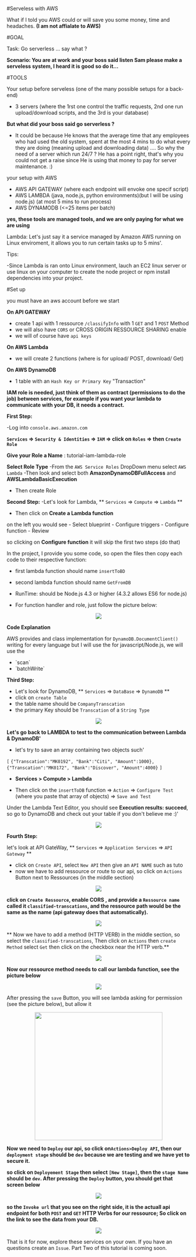 #Serveless with AWS 

What if I told you AWS could or will save you some money, time and headaches. **(I am not affialate to AWS)**

#GOAL

Task: Go serverless ... say what ?

**Scenario: You are at work and your boss said listen Sam please make a serveless system, I heard it is good so do it...**

#TOOLS 

 Your setup before serveless (one of the many possible setups for a back-end)
 - 3 servers (where the 1rst one control the traffic requests, 2nd one run upload/download scripts, and the 3rd is your database) 



 **But what did your boss said go serverless ?**
 
 - It could be because He knows that the average time that any employees who had used the old system, spent at the most 4 mins to do what every they are doing (meaning upload and downloading data) .... So why the need of a server which run 24/7 ? He has a point right, that's why you could not get a raise since He is using that money to pay for server maintenance. :)


your setup with AWS 

- AWS API GATEWAY (where each endpoint will envoke one specif script)
- AWS LAMBDA (java, node.js, python environments)(but I will be using node.js) (at most 5 mins to run process)
- AWS DYNAMODB (<=25 items per batch)
 
**yes, these tools are managed tools, and we are only paying for what we are using**


Lambda: Let's just say it a service managed by Amazon AWS running on Linux enviroment, 
it allows you to run certain tasks up to 5 mins'.

 Tips: 

-Since Lambda is ran onto Linux environment, lauch an EC2 linux server or use linux 
on your computer to create the node project or npm install dependencies into your project.


#Set up 

you must have an aws account before we start

**On API GATEWAY** 
  - create 1 api with 1 ressource `/classifyInfo` with 1 `GET` and 1 `POST` Method 
  - we will also have `CORS` or CROSS ORIGIN RESSOURCE SHARING enable 
  - we will of course have `api keys` 

**On AWS Lambda** 

  - we will create 2 functions (where is for upload/ POST, download/ Get) 

**On AWS DynamoDB**
  - 1 table with an `Hash Key or Primary Key` "Transaction"

**IAM role is needed, just think of them as contract (permissions to do the job) between services, for example if you want your lambda to communicate with your DB, it needs a contract.**



**First Step:**

 -Log into `console.aws.amazon.com`
 
  **`Services` => `Security & Identities` => `IAM` => click on `Roles` => then `Create Role`**

**Give your Role a Name** : tutorial-iam-lambda-role

**Select Role Type**
   -From the `AWS Service Roles` DropDown menu select `AWS Lambda` 
   -Then look and select both **AmazonDynamoDBFullAccess** and **AWSLambdaBasicExecution**
   - Then create Role




**Second Step:**
   -Let's look for Lambda, ** `Services` => `Compute` => `Lambda` **

   - Then click on **Create a Lambda function**

  on the left you would see 
    - Select blueprint 
    - Configure triggers 
    - Configure function 
    - Review 

  so clicking on **Configure function** it will skip the first two steps (do that)
 
In the project, I provide you some code, so open the files then copy each code to their respective function:
   - first lambda function should name  `insertToBD`
   - second lambda function should name `GetFromDB`
  
- RunTime: should be Node.js 4.3 or higher (4.3.2 allows ES6 for node.js)

- For function handler and role, just follow the picture below:

<p align="center">
<img src="https://github.com/LamourBt/ServelessWithAWS/blob/dev/screenshots/Lambda-config.png" />
</p>


**Code Explanation**

AWS provides and class implementation for `DynamoDB.DocumentClient()` writing for every language but I will use the for javascript/Node.js, we will use the 
<ul>
<li>`scan`</li>
<li>`batchWrite` </li>
</ul>


**Third Step:**
- Let's look for DynamoDB, ** `Services` => `DataBase` => `DynamoDB` **
- click on `create Table`
- the table name should be `CompanyTranscation` 
- the primary Key should be `Transcation` of a `String Type`

<p align="center">
<img src="https://github.com/LamourBt/ServelessWithAWS/blob/dev/screenshots/dynamo-config.png" />
</p>


**Let's go back to LAMBDA to test to the communication between Lambda & DynamoDB'** 
 - let's try to save an array containing two objects such'

  `[`
    `{"Transcation":"MK0192", "Bank":"Citi", "Amount":1000},`
    `{"Transcation":"MK0172", "Bank":"Discover", "Amount":4000}`
 `]`


- **Services > Compute > Lambda**

- Then click on the `insertToDB` function => `Action` => `Configure Test` (where you paste that array of objects) => `Save and Test`

Under the Lambda Text Editor, you should see **Execution results: succeed**, so go to DynamoDB and check out your table if you don't believe me :)'

<p align="center">
<img src="https://github.com/LamourBt/ServelessWithAWS/blob/dev/screenshots/test.gif" />
</p>



**Fourth Step:**

let's look at API GateWay,  ** `Services` => `Application Services` => `API Gateway` **
- click on `Create API`, select `New API` then give an `API NAME` such as tuto
- now we have to add ressource or route to our api, so click on `Actions` Button next to Ressources (in the middle section)

<p align="center">
<img src="https://github.com/LamourBt/ServelessWithAWS/blob/dev/screenshots/setup-ressouces.png" />
</p>

**click on `Create Ressource`, enable CORS , and provide a `Ressource name` called it `classified-transcations`, and the ressource path would be the same as the name (api gateway does that automatically).**
<p align="center">
<img src="https://github.com/LamourBt/ServelessWithAWS/blob/dev/screenshots/adding-ressource.png" />
</p>

** Now we have to add a method (HTTP VERB) in the middle section, so select the `classified-transcations`, Then click on `Actions` then `create Method` select `Get` then click on the checkbox near the HTTP verb.**

<p align="center">
<img src="https://github.com/LamourBt/ServelessWithAWS/blob/dev/screenshots/adding-method.png" />
</p>

**Now our ressource method needs to call our lambda function, see the picture below** 
<p align="center">
<img src="https://github.com/LamourBt/ServelessWithAWS/blob/dev/screenshots/adding-lambda-to-method.png" />
</p>

After pressing the `save` Button, you will see lambda asking for permission (see the picture below), but allow it  

<p align="center">
<img src="https://github.com/LamourBt/ServelessWithAWS/blob/dev/screenshots/api-gateway-asking-permission.png" width="350"/>
</p>

**Now we need to `Deploy` our api, so click on`Actions>Deploy API`, then our `deployment stage` should be `dev` because we are testing and we have yet to secure it.**

**so click on `Deployement Stage` then select `[New Stage]`, then the `stage Name` should be `dev`. After pressing the `Deploy` button, you should get that screen below**

<p align="center">
<img src="https://github.com/LamourBt/ServelessWithAWS/blob/dev/screenshots/deploy.png" />
</p>

**so the `Invoke url` that you see on the right side, it is the actuall api endpoint for both `POST` and `GET` HTTP Verbs for our ressource; So click on the link to see the data from your DB.**

<p align="center">
<img src="https://github.com/LamourBt/ServelessWithAWS/blob/dev/screenshots/api-live.png" />
</p>


That is it for now, explore these services on your own. If you have an questions create an `Issue`.
Part Two of this tutorial is coming soon.


